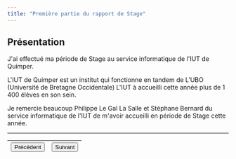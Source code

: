 ```yaml
---
title: "Première partie du rapport de Stage"
---
```

## Présentation
J'ai effectué ma période de Stage au service informatique de l'IUT de Quimper.

L'IUT de Quimper est un institut qui fonctionne en tandem de L'UBO (Université de Bretagne Occidentale)
L'IUT à accueilli cette année plus de 1 400 élèves en son sein. 

Je remercie beaucoup Philippe Le Gal La Salle et Stéphane Bernard du service informatique de l'IUT de m'avoir accueilli en période de Stage cette année.

***
|<button onclick="window.location.href='https://vhascoet-pro.github.io/portfolio-bts.github.io/';">Précédent</button>|<button onclick="window.location.href='https://vhascoet-pro.github.io/portfolio-bts.github.io/rds2/rds2_2';">Suivant</button>|
|-|-|